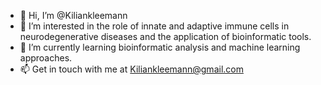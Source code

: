 - 👋 Hi, I’m @Kiliankleemann
- 👀 I’m interested in the role of innate and adaptive immune cells in neurodegenerative diseases and the application of bioinformatic tools.
- 🌱 I’m currently learning bioinformatic analysis and machine learning approaches. 
- 📫 Get in touch with me at Kiliankleemann@gmail.com

<!---
Kiliankleemann/Kiliankleemann is a ✨ special ✨ repository because its `README.md` (this file) appears on your GitHub profile.
You can click the Preview link to take a look at your changes.
--->
